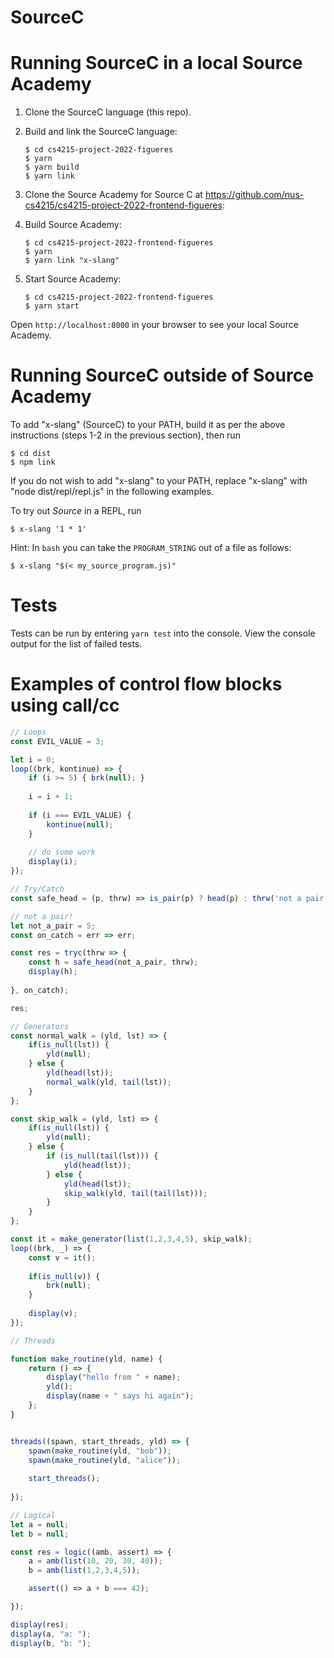 # SourceC

Running SourceC in a local Source Academy
===========================================

1. Clone the SourceC language (this repo).

1. Build and link the SourceC language:
    ``` {.}
    $ cd cs4215-project-2022-figueres
    $ yarn
    $ yarn build
    $ yarn link
    ```

1. Clone the Source Academy for Source C at https://github.com/nus-cs4215/cs4215-project-2022-frontend-figueres:

1. Build Source Academy:
    ``` {.}
    $ cd cs4215-project-2022-frontend-figueres
    $ yarn
    $ yarn link "x-slang"
    ```
    
1. Start Source Academy:
    ``` {.}
    $ cd cs4215-project-2022-frontend-figueres
    $ yarn start
    ```
    
  Open `http://localhost:8000` in your browser to see your local Source Academy.

Running SourceC outside of Source Academy
===========================================

To add \"x-slang\" (SourceC) to your PATH, build it as per the above
instructions (steps 1-2 in the previous section), then run

``` {.}
$ cd dist
$ npm link
```

If you do not wish to add \"x-slang\" to your PATH, replace
\"x-slang\" with \"node dist/repl/repl.js\" in the following examples.

To try out *Source* in a REPL, run

``` {.}
$ x-slang '1 * 1'
```

Hint: In `bash` you can take the `PROGRAM_STRING` out
of a file as follows:

``` {.}
$ x-slang "$(< my_source_program.js)"
```

Tests
======

Tests can be run by entering `yarn test` into the console. View the console output for the list of failed tests.

Examples of control flow blocks using call/cc 
======

``` js
// Loops
const EVIL_VALUE = 3;

let i = 0;
loop((brk, kontinue) => {
    if (i >= 5) { brk(null); }
    
    i = i + 1;
    
    if (i === EVIL_VALUE) {
        kontinue(null);
    }
    
    // do some work
    display(i);
});
```

``` js
// Try/Catch
const safe_head = (p, thrw) => is_pair(p) ? head(p) : thrw('not a pair!');

// not a pair!
let not_a_pair = 5; 
const on_catch = err => err;

const res = tryc(thrw => {
    const h = safe_head(not_a_pair, thrw);
    display(h);
    
}, on_catch);

res;
```

``` js
// Generators
const normal_walk = (yld, lst) => {
    if(is_null(lst)) {
        yld(null);
    } else {
        yld(head(lst));
        normal_walk(yld, tail(lst));
    }
};

const skip_walk = (yld, lst) => {
    if(is_null(lst)) {
        yld(null);
    } else {
        if (is_null(tail(lst))) {
            yld(head(lst));
        } else {
            yld(head(lst));
            skip_walk(yld, tail(tail(lst)));
        }
    }
};

const it = make_generator(list(1,2,3,4,5), skip_walk);
loop((brk, _) => {
    const v = it();
    
    if(is_null(v)) {
        brk(null);
    } 
    
    display(v);
});
```

``` js
// Threads

function make_routine(yld, name) {
    return () => {
        display("hello from " + name);
        yld();
        display(name + " says hi again");
    };
}


threads((spawn, start_threads, yld) => {
    spawn(make_routine(yld, "bob"));
    spawn(make_routine(yld, "alice"));
    
    start_threads();
    
});
```

``` js
// Logical
let a = null;
let b = null;

const res = logic((amb, assert) => {
    a = amb(list(10, 20, 30, 40));
    b = amb(list(1,2,3,4,5));

    assert(() => a + b === 42);

});

display(res);
display(a, "a: ");
display(b, "b: ");
```
